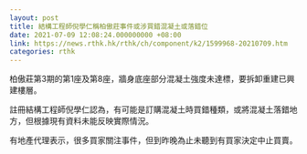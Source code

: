 ```yaml
---
layout: post
title: 結構工程師倪學仁稱柏傲莊事件或涉買錯混凝土或落錯位
date: 2021-07-09 12:08:24.000000000 +08:00
link: https://news.rthk.hk/rthk/ch/component/k2/1599968-20210709.htm
categories: rthk
---
```


柏傲莊第3期的第1座及第8座，牆身底座部分混凝土強度未達標，要拆卸重建已興建樓層。

註冊結構工程師倪學仁認為，有可能是訂購混凝土時買錯種類，或將混凝土落錯地方，但根據現有資料未能反映實際情況。

有地產代理表示，很多買家關注事件，但到昨晚為止未聽到有買家決定中止買賣。

　
